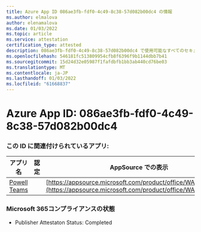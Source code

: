 ```yaml
---
title: Azure App ID 086ae3fb-fdf0-4c49-8c38-57d082b00dc4 の情報
ms.author: elmalova
author: elenamalova
ms.date: 01/03/2022
ms.topic: article
ms.service: attestation
certification_type: attested
description: 086ae3fb-fdf0-4c49-8c38-57d082b00dc4 で使用可能なすべてのセキュリティおよびコンプライアンス情報。
ms.openlocfilehash: 546181fc513809954cfb8f6396f9b1144dbb7b41
ms.sourcegitcommit: 15d24d32e05987f1fafdbfb1bb3ab440cd76be03
ms.translationtype: MT
ms.contentlocale: ja-JP
ms.lasthandoff: 01/03/2022
ms.locfileid: "61668837"
---
```

# <a name="azure-app-id-086ae3fb-fdf0-4c49-8c38-57d082b00dc4"></a>Azure App ID: 086ae3fb-fdf0-4c49-8c38-57d082b00dc4


### <a name="apps-associated-with-this-id"></a>この ID に関連付けられているアプリ:
| **アプリ名** | **認定** | **AppSource での表示** |
|--------------|---------------|-----------------------|
| [Powell Teams](https://docs.microsoft.com/microsoft-365-app-certification/forward/WA200001585) |  | [https://appsource.microsoft.com/product/office/WA200001585](https://appsource.microsoft.com/product/office/WA200001585) |

### <a name="microsoft-365-app-compliance-status"></a>Microsoft 365コンプライアンスの状態
- Publisher Attestaton Status: Completed
